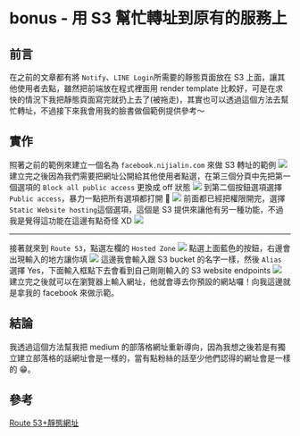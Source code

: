 # bonus - 用 S3 幫忙轉址到原有的服務上

## 前言

在之前的文章都有將 `Notify`、`LINE Login`所需要的靜態頁面放在 S3 上面，讓其他使用者去點，雖然把前端放在程式裡面用 render template 比較好，可是在求快的情況下我把靜態頁面寫完就扔上去了(被拖走)，其實也可以透過這個方法去幫忙轉址，不過接下來我會用我的臉書做個範例提供參考～

## 實作

照著之前的範例來建立一個名為 `facebook.nijialin.com` 來做 S3 轉址的範例
![](https://i.imgur.com/BJyONqF.png)
建立完之後因為我們需要把網址公開給其他使用者點選，在第三個分頁中先把第一個選項的 `Block all public access` 更換成 off 狀態
![](https://i.imgur.com/FAoiCbt.png)
到第二個按鈕選項選擇 `Public access`，暴力一點把所有選項都打開 🤣
![](https://i.imgur.com/WhCoHl4.png)
前面都已經把權限開完，選擇`Static Website hosting`這個選項，這個是 S3 提供來讓他有另一種功能，不過我是覺得這功能在這邊有點奇怪 XD
![](https://i.imgur.com/yPv6nET.png)

---

接著就來到 `Route 53`，點選左欄的 `Hosted Zone`
![](https://i.imgur.com/k1T8wIT.png)
點選上面藍色的按鈕，右邊會出現輸入的地方讓你填
![](https://i.imgur.com/szIVARy.png)
這邊我會輸入跟 S3 bucket 的名字一樣，然後 `Alias` 選擇 Yes，下面輸入框點下去會看到自己剛剛輸入的 S3 website endpoints
![](https://i.imgur.com/PVlFHJZ.png)
建立完之後就可以在瀏覽器上輸入網址，他就會導去你預設的網站囉！向我這邊就是拿我的 facebook 來做示範。

## 結論

我透過這個方法幫我把 medium 的部落格網址重新導向，因為我想之後若是有獨立建立部落格的話網址會是一樣的，當有點粉絲的話至少他們認得的網址會是一樣的 😁。

## 參考

[Route 53+靜態網址](https://www.kilait.com/2015/09/08/route-53-%E9%9D%9C%E6%85%8B%E8%BD%89%E5%9D%80/)
